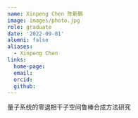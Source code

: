 ```yaml
---
name: Xinpeng Chen 陈新鹏
image: images/photo.jpg
role: graduate
date: '2022-09-01'
alumni: false
aliases:
  - Xinpeng Chen
links:
  home-page: 
  email: 
  orcid: 
  github: 
---
```


量子系统的零退相干子空间鲁棒合成方法研究